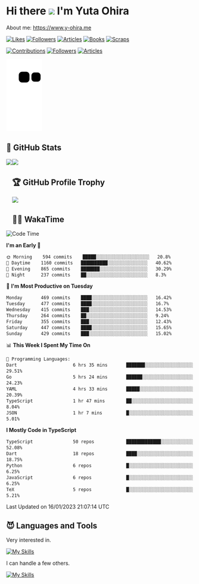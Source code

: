 # Hi there <img width="35" src="https://user-images.githubusercontent.com/50891407/148686885-0fefeb76-4cf6-473a-9e3e-889ce5513450.gif" /> I'm Yuta Ohira

About me: https://www.y-ohira.me

[![Likes](https://badgen.org/img/zenn/alesion/likes?style=for-the-badge)](https://zenn.dev/alesion)
[![Followers](https://badgen.org/img/zenn/alesion/followers?style=for-the-badge)](https://zenn.dev/alesion)
[![Articles](https://badgen.org/img/zenn/alesion/articles?style=for-the-badge)](https://zenn.dev/alesion)
[![Books](https://badgen.org/img/zenn/alesion/books?style=for-the-badge)](https://zenn.dev/alesion?tab=books)
[![Scraps](https://badgen.org/img/zenn/alesion/scraps?style=for-the-badge)](https://zenn.dev/alesion?tab=scraps)

[![Contributions](https://badgen.org/img/qiita/alesion30/contributions?style=for-the-badge)](https://qiita.com/alesion30)
[![Followers](https://badgen.org/img/qiita/alesion30/followers?style=for-the-badge)](https://qiita.com/alesion30)
[![Articles](https://badgen.org/img/qiita/alesion30/articles?style=for-the-badge)](https://qiita.com/alesion30)

<!-- <p align="left"> -->
  <!-- GitHub -->
<!--   <a href="https://github.com/alesion30/alesion30/">
    <img src="https://komarev.com/ghpvc/?username=alesion30" alt="alesion30" />
  </a>
  <a href="https://github.com/alesion30">
    <img height="20" src="https://img.shields.io/github/followers/alesion30?label=follow&logo=github&style=flat" />
  </a> -->
  <!-- Zenn -->
<!--   <a href="https://zenn.dev/alesion">
    <img src="https://zenn.badge.nikaera.com/s/alesion/likes?style=flat" alt="alesion likes" />
  </a>
  <a href="https://zenn.dev/alesion/articles">
    <img src="https://zenn.badge.nikaera.com/s/alesion/articles?style=flat" alt="alesion articles" />
  </a>
  <a href="https://zenn.dev/alesion/followers">
    <img src="https://zenn.badge.nikaera.com/s/alesion/followers?style=flat" alt="alesion followers" />
  </a>
  <a href="https://zenn.dev/alesion/books">
    <img src="https://zenn.badge.nikaera.com/s/alesion/books?style=flat" alt="alesion books" />
  </a>
  <a href="https://zenn.dev/alesion/scraps">
    <img src="https://zenn.badge.nikaera.com/s/alesion/scraps?style=flat" alt="alesion scraps" />
  </a> -->
  <!-- qiita -->
<!--   <a href="http://qiita.com/Alesion30">
    <img height="20" src="https://qiita-badge.apiapi.app/s/Alesion30/posts.svg" />
  </a>
    <img height="20" src="https://qiita-badge.apiapi.app/s/Alesion30/contributions.svg" />
  </a> -->
<!-- </p> -->


<!-- ## 🐍 Contribution -->

<img src="https://github.com/Alesion30/Alesion30/blob/output/github-contribution-grid-snake.svg" alt="GitHub Snake dark" />


## 💎 GitHub Stats

<div>
  <img height="170" align="left" src="https://github-readme-stats.vercel.app/api?username=Alesion30&count_private=true&show_icons=true&title_color=81A1C1&text_color=ECEFF4&bg_color=2E3440&icon_color=D8DEE9&border_radius=10" />
  <img height="170" src="https://github-readme-stats.vercel.app/api/top-langs/?username=Alesion30&langs_count=8&layout=compact&title_color=81A1C1&text_color=ECEFF4&bg_color=2E3440&icon_color=D8DEE9&border_radius=10" />
</div>


## 🏆 GitHub Profile Trophy

<img width="800" src="https://github-profile-trophy.vercel.app/?username=Alesion30&theme=nord&no-frame=true"/>


## 🧑‍💻 WakaTime

<!--START_SECTION:waka-->
![Code Time](http://img.shields.io/badge/Code%20Time-1%2C672%20hrs%2059%20mins-blue)

**I'm an Early 🐤** 

```text
🌞 Morning    594 commits    █████░░░░░░░░░░░░░░░░░░░░   20.8% 
🌆 Daytime    1160 commits   ██████████░░░░░░░░░░░░░░░   40.62% 
🌃 Evening    865 commits    ███████░░░░░░░░░░░░░░░░░░   30.29% 
🌙 Night      237 commits    ██░░░░░░░░░░░░░░░░░░░░░░░   8.3%

```
📅 **I'm Most Productive on Tuesday** 

```text
Monday       469 commits    ████░░░░░░░░░░░░░░░░░░░░░   16.42% 
Tuesday      477 commits    ████░░░░░░░░░░░░░░░░░░░░░   16.7% 
Wednesday    415 commits    ███░░░░░░░░░░░░░░░░░░░░░░   14.53% 
Thursday     264 commits    ██░░░░░░░░░░░░░░░░░░░░░░░   9.24% 
Friday       355 commits    ███░░░░░░░░░░░░░░░░░░░░░░   12.43% 
Saturday     447 commits    ████░░░░░░░░░░░░░░░░░░░░░   15.65% 
Sunday       429 commits    ███░░░░░░░░░░░░░░░░░░░░░░   15.02%

```


📊 **This Week I Spent My Time On** 

```text
💬 Programming Languages: 
Dart                     6 hrs 35 mins       ███████░░░░░░░░░░░░░░░░░░   29.51% 
Go                       5 hrs 24 mins       ██████░░░░░░░░░░░░░░░░░░░   24.23% 
YAML                     4 hrs 33 mins       █████░░░░░░░░░░░░░░░░░░░░   20.39% 
TypeScript               1 hr 47 mins        ██░░░░░░░░░░░░░░░░░░░░░░░   8.04% 
JSON                     1 hr 7 mins         █░░░░░░░░░░░░░░░░░░░░░░░░   5.01%

```

**I Mostly Code in TypeScript** 

```text
TypeScript               50 repos            █████████████░░░░░░░░░░░░   52.08% 
Dart                     18 repos            ████░░░░░░░░░░░░░░░░░░░░░   18.75% 
Python                   6 repos             █░░░░░░░░░░░░░░░░░░░░░░░░   6.25% 
JavaScript               6 repos             █░░░░░░░░░░░░░░░░░░░░░░░░   6.25% 
TeX                      5 repos             █░░░░░░░░░░░░░░░░░░░░░░░░   5.21%

```



 Last Updated on 16/01/2023 21:07:14 UTC
<!--END_SECTION:waka-->


## 😈 Languages and Tools

Very interested in.

[![My Skills](https://skillicons.dev/icons?i=react,nextjs,typescript,flutter,firebase)](https://skillicons.dev)

I can handle a few others.

[![My Skills](https://skillicons.dev/icons?i=javascript,vue,nuxt,redux,electron,express,nodejs,deno,dart,python,flask,php,laravel,wordpress,go,rust,html,css,sass,tailwind,bootstrap,webpack,supabase,aws,dynamodb,mysql,figma,xd,vscode,latex)](https://skillicons.dev)
